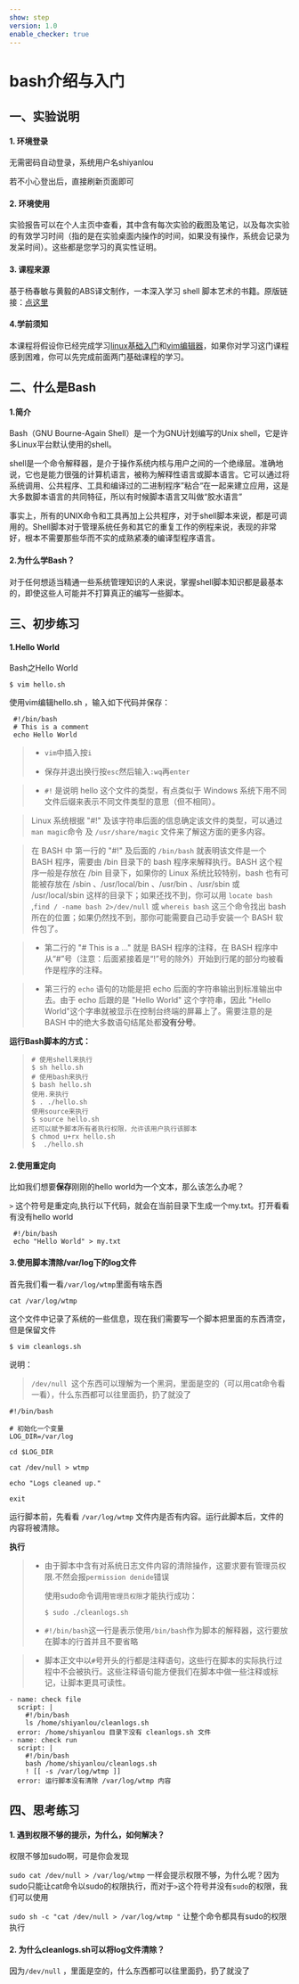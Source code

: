 ```yaml
---
show: step
version: 1.0
enable_checker: true
---
```


# bash介绍与入门
## 一、实验说明

#### 1. 环境登录

无需密码自动登录，系统用户名shiyanlou

若不小心登出后，直接刷新页面即可

#### 2. 环境使用

实验报告可以在个人主页中查看，其中含有每次实验的截图及笔记，以及每次实验的有效学习时间（指的是在实验桌面内操作的时间，如果没有操作，系统会记录为发呆时间）。这些都是您学习的真实性证明。

#### 3. 课程来源

基于杨春敏与黄毅的ABS译文制作，一本深入学习 shell 脚本艺术的书籍。原版链接：[点这里](http://www.tldp.org/LDP/abs/html/)

#### 4.学前须知

本课程将假设你已经完成学习[linux基础入门](https://www.shiyanlou.com/courses/1)和[vim编辑器](https://www.shiyanlou.com/courses/2)，如果你对学习这门课程感到困难，你可以先完成前面两门基础课程的学习。

## 二、什么是Bash

#### 1.简介

Bash（GNU Bourne-Again Shell）是一个为GNU计划编写的Unix shell，它是许多Linux平台默认使用的shell。

shell是一个命令解释器，是介于操作系统内核与用户之间的一个绝缘层。准确地说，它也是能力很强的计算机语言，被称为解释性语言或脚本语言。它可以通过将系统调用、公共程序、工具和编译过的二进制程序”粘合“在一起来建立应用，这是大多数脚本语言的共同特征，所以有时候脚本语言又叫做“胶水语言”

事实上，所有的UNIX命令和工具再加上公共程序，对于shell脚本来说，都是可调用的。Shell脚本对于管理系统任务和其它的重复工作的例程来说，表现的非常好，根本不需要那些华而不实的成熟紧凑的编译型程序语言。

#### 2.为什么学Bash？

对于任何想适当精通一些系统管理知识的人来说，掌握shell脚本知识都是最基本的，即使这些人可能并不打算真正的编写一些脚本。

## 三、初步练习

#### 1.Hello World

Bash之Hello World

`$ vim hello.sh`

使用vim编辑hello.sh ，输入如下代码并保存：
```
 #!/bin/bash
 # This is a comment
 echo Hello World
```
> * `vim`中插入按`i`
>
> * 保存并退出换行按`esc`然后输入`:wq`再`enter`

> * `#!` 是说明 hello 这个文件的类型，有点类似于 Windows 系统下用不同文件后缀来表示不同文件类型的意思（但不相同）。

>  Linux 系统根据 "#!" 及该字符串后面的信息确定该文件的类型，可以通过 `man magic`命令 及 `/usr/share/magic` 文件来了解这方面的更多内容。

>  在 BASH 中 第一行的 "#!" 及后面的 `/bin/bash` 就表明该文件是一个 BASH 程序，需要由 /bin 目录下的 bash 程序来解释执行。BASH 这个程序一般是存放在 /bin 目录下，如果你的 Linux 系统比较特别，bash 也有可能被存放在 /sbin 、/usr/local/bin 、/usr/bin 、/usr/sbin 或 /usr/local/sbin 这样的目录下；如果还找不到，你可以用 `locate bash` ,`find / -name bash 2>/dev/null` 或 `whereis bash` 这三个命令找出 bash 所在的位置；如果仍然找不到，那你可能需要自己动手安装一个 BASH 软件包了。

>
> * 第二行的 "# This is a ..." 就是 BASH 程序的注释，在 BASH 程序中从“#”号（注意：后面紧接着是“!”号的除外）开始到行尾的部分均被看作是程序的注释。

>
> * 第三行的 `echo` 语句的功能是把 echo 后面的字符串输出到标准输出中去。由于 echo 后跟的是 "Hello World" 这个字符串，因此 "Hello World"这个字串就被显示在控制台终端的屏幕上了。需要注意的是 BASH 中的绝大多数语句结尾处都**没有分号**。

**运行Bash脚本的方式：**
> ```
> # 使用shell来执行
> $ sh hello.sh
> # 使用bash来执行
> $ bash hello.sh
> 使用.来执行
> $ . ./hello.sh
> 使用source来执行
> $ source hello.sh
> 还可以赋予脚本所有者执行权限，允许该用户执行该脚本
> $ chmod u+rx hello.sh
> $  ./hello.sh
> ```

#### 2.使用重定向

比如我们想要**保存**刚刚的hello world为一个文本，那么该怎么办呢？

`>` 这个符号是重定向,执行以下代码，就会在当前目录下生成一个my.txt。打开看看有没有hello world
```
 #!/bin/bash
 echo "Hello World" > my.txt
```

#### 3.使用脚本清除/var/log下的log文件

首先我们看一看`/var/log/wtmp`里面有啥东西
```
cat /var/log/wtmp
```
这个文件中记录了系统的一些信息，现在我们需要写一个脚本把里面的东西清空，但是保留文件
```
$ vim cleanlogs.sh
```
说明：

> `/dev/null `这个东西可以理解为一个黑洞，里面是空的（可以用cat命令看一看），什么东西都可以往里面扔，扔了就没了

```
#!/bin/bash

# 初始化一个变量
LOG_DIR=/var/log

cd $LOG_DIR

cat /dev/null > wtmp

echo "Logs cleaned up."

exit
```
运行脚本前，先看看 `/var/log/wtmp` 文件内是否有内容。运行此脚本后，文件的内容将被清除。

**执行**
> * 由于脚本中含有对系统日志文件内容的清除操作，这要求要有管理员权限.不然会报`permission denide`错误
>
>   使用sudo命令调用`管理员权限`才能执行成功：
>
>   `$ sudo ./cleanlogs.sh`
> * `#!/bin/bash`这一行是表示使用`/bin/bash`作为脚本的解释器，这行要放在脚本的行首并且不要省略

>
> * 脚本正文中以`#`号开头的行都是注释语句，这些行在脚本的实际执行过程中不会被执行。这些注释语句能方便我们在脚本中做一些注释或标记，让脚本更具可读性。

```checker
- name: check file
  script: |
    #!/bin/bash
    ls /home/shiyanlou/cleanlogs.sh
  error: /home/shiyanlou 目录下没有 cleanlogs.sh 文件
- name: check run
  script: |
    #!/bin/bash
    bash /home/shiyanlou/cleanlogs.sh
    ! [[ -s /var/log/wtmp ]]
  error: 运行脚本没有清除 /var/log/wtmp 内容 
```

## 四、思考练习

#### 1. 遇到权限不够的提示，为什么，如何解决？

权限不够加sudo啊，可是你会发现

`sudo cat /dev/null > /var/log/wtmp`
一样会提示权限不够，为什么呢？因为sudo只能让cat命令以sudo的权限执行，而对于`>`这个符号并没有`sudo`的权限，我们可以使用

`sudo sh -c "cat /dev/null > /var/log/wtmp "`
让整个命令都具有sudo的权限执行

#### 2. 为什么cleanlogs.sh可以将log文件清除？

因为`/dev/null` ，里面是空的，什么东西都可以往里面扔，扔了就没了